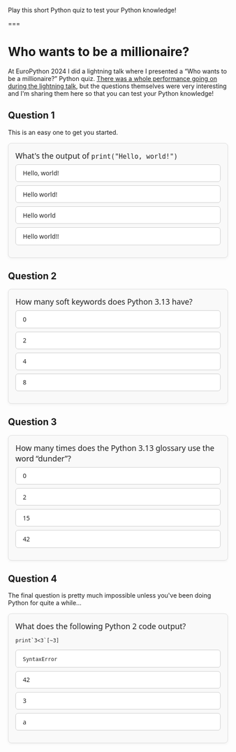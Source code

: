 Play this short Python quiz to test your Python knowledge!

===

<script>
document.querySelectorAll('.quiz-question').forEach(q => {
  const correct = q.dataset.correct;
  const choices = q.querySelectorAll('li');
  const feedback = q.querySelector('.feedback');

  choices.forEach(choice => {
    choice.addEventListener('click', () => {
      if (q.classList.contains('answered')) return;

      const selected = choice.dataset.option;

      q.classList.add('answered');

      if (selected === correct) {
        choice.classList.add('correct');
        feedback.textContent = '✅ Correct!';
      } else {
        choice.classList.add('wrong');
        feedback.textContent = '❌ Wrong. Correct answer: ' +
          q.querySelector(`li[data-option="${correct}"]`).textContent;
        q.querySelector(`li[data-option="${correct}"]`).classList.add('correct');
      }
    });
  });
});
</script>

<style>
.quiz-question {
  --bg: #f9f9f9;
  --fg: #222;
  --accent: var(--bl);
  --correct: var(--gr);
  --wrong: var(--re);

  background: var(--bg);
  color: var(--fg);
  border: 1px solid #ddd;
  border-radius: 8px;
  padding: 1rem;
  margin: 1rem 0;
  font-family: system-ui, sans-serif;
  box-shadow: 0 2px 6px rgba(0,0,0,0.05);
}

.quiz-question .question-text {
  font-size: 1.1rem;
  margin-bottom: 0.5rem;
}

.quiz-question ul.choices {
  list-style: none;
  padding: 0;
  margin: 0;
}

.quiz-question ul.choices li {
  background: white;
  border: 1px solid #ccc;
  border-radius: 6px;
  padding: 0.6rem 1rem;
  margin-bottom: 0.5rem;
  cursor: pointer;
  transition: background 0.3s, border 0.3s;
}

.quiz-question ul.choices li:hover {
  background: #eef7ff;
  border-color: var(--accent);
}

.quiz-question ul.choices li.correct {
  background: var(--correct);
  color: white;
  border-color: var(--correct);
}

.quiz-question ul.choices li.wrong {
  background: var(--wrong);
  color: white;
  border-color: var(--wrong);
}

.quiz-question .feedback {
  margin-top: 0.75rem;
  font-weight: bold;
  opacity: 0;
  transform: translateY(-10px);
  transition: opacity 0.4s ease, transform 0.4s ease;
}

.quiz-question.answered .feedback {
  opacity: 1;
  transform: translateY(0);
}
</style>


# Who wants to be a millionaire?

At EuroPython 2024 I did a lightning talk where I presented a “Who wants to be a millionaire?” Python quiz.
[There was a whole performance going on during the lightning talk](https://www.youtube.com/watch?v=6SckLDU_X6M), but the questions themselves were very interesting and I'm sharing them here so that you can test your Python knowledge!

## Question 1

This is an easy one to get you started.

<div class="quiz-question" data-correct="a">
  <div class="question-text">What's the output of <code>print("Hello, world!")</code></div>
  <ul class="choices">
    <li data-option="a">Hello, world!</li>
    <li data-option="b">Hello world!</li>
    <li data-option="c">Hello world</li>
    <li data-option="d">Hello world!!</li>
  </ul>
  <div class="feedback"></div>
</div>


## Question 2


<div class="quiz-question" data-correct="c">
  <div class="question-text">How many soft keywords does Python 3.13 have?</div>
  <ul class="choices">
    <li data-option="a">0</li>
    <li data-option="b">2</li>
    <li data-option="c">4</li>
    <li data-option="d">8</li>
  </ul>
  <div class="feedback"></div>
</div>


## Question 3

<div class="quiz-question" data-correct="a">
  <div class="question-text">How many times does the Python 3.13 glossary use the word “dunder”?</div>
  <ul class="choices">
    <li data-option="a">0</li>
    <li data-option="b">2</li>
    <li data-option="c">15</li>
    <li data-option="d">42</li>
  </ul>
  <div class="feedback"></div>
</div>


## Question 4

The final question is pretty much impossible unless you've been doing Python for quite a while...

<div class="quiz-question" data-correct="d">
  <div class="question-text">What does the following Python 2 code output?</div>
  <div><pre><code class="language-py hljs language-python">print`3&lt;3`[~3]</code></pre>
  <ul class="choices">
    <li data-option="a"><code>SyntaxError</code></li>
    <li data-option="b">42</li>
    <li data-option="c">3</li>
    <li data-option="d">a</li>
  </ul>
  <div class="feedback"></div>
</div>

